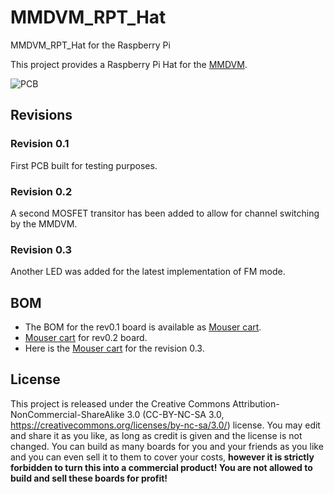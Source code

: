# MMDVM_RPT_Hat
MMDVM_RPT_Hat for the Raspberry Pi

This project provides a Raspberry Pi Hat for the [MMDVM](https://github.com/g4klx/MMDVM).

![PCB](https://gitlab.df2et.de/df2et/MMDVM_RPT_Hat/raw/master/MMDVM_RPT_Hat.png)

## Revisions

### Revision 0.1
First PCB built for testing purposes.

### Revision 0.2
A second MOSFET transitor has been added to allow for channel switching by the MMDVM.

### Revision 0.3
Another LED was added for the latest implementation of FM mode.

## BOM
* The BOM for the rev0.1 board is available as [Mouser cart](https://www.mouser.com/ProjectManager/ProjectDetail.aspx?AccessID=13f81d64ff).
* [Mouser cart](https://www.mouser.com/ProjectManager/ProjectDetail.aspx?AccessID=fb0666986e) for rev0.2 board.
* Here is the [Mouser cart](https://www.mouser.com/ProjectManager/ProjectDetail.aspx?AccessID=3737004138) for the revision 0.3.

## License
This project is released under the Creative Commons Attribution-NonCommercial-ShareAlike 3.0 (CC-BY-NC-SA 3.0, https://creativecommons.org/licenses/by-nc-sa/3.0/) license. You may edit and share it as you like, as long as credit is given and the license is not changed. You can build as many boards for you and your friends as you like and you can even sell it to them to cover your costs, **however it is strictly forbidden to turn this into a commercial product! You are not allowed to build and sell these boards for profit!**
